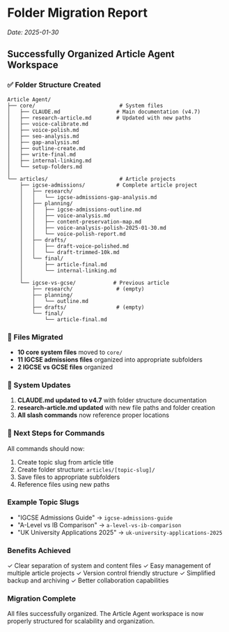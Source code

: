 # Folder Migration Report
*Date: 2025-01-30*

## Successfully Organized Article Agent Workspace

### ✅ Folder Structure Created
```
Article Agent/
├── core/                           # System files
│   ├── CLAUDE.md                  # Main documentation (v4.7)
│   ├── research-article.md        # Updated with new paths
│   ├── voice-calibrate.md
│   ├── voice-polish.md
│   ├── seo-analysis.md
│   ├── gap-analysis.md
│   ├── outline-create.md
│   ├── write-final.md
│   ├── internal-linking.md
│   └── setup-folders.md
│
└── articles/                       # Article projects
    ├── igcse-admissions/          # Complete article project
    │   ├── research/
    │   │   └── igcse-admissions-gap-analysis.md
    │   ├── planning/
    │   │   ├── igcse-admissions-outline.md
    │   │   ├── voice-analysis.md
    │   │   ├── content-preservation-map.md
    │   │   ├── voice-analysis-polish-2025-01-30.md
    │   │   └── voice-polish-report.md
    │   ├── drafts/
    │   │   ├── draft-voice-polished.md
    │   │   └── draft-trimmed-10k.md
    │   └── final/
    │       ├── article-final.md
    │       └── internal-linking.md
    │
    └── igcse-vs-gcse/            # Previous article
        ├── research/              # (empty)
        ├── planning/
        │   └── outline.md
        ├── drafts/                # (empty)
        └── final/
            └── article-final.md
```

### 📝 Files Migrated
- **10 core system files** moved to `core/`
- **11 IGCSE admissions files** organized into appropriate subfolders
- **2 IGCSE vs GCSE files** organized

### 🔄 System Updates
1. **CLAUDE.md updated to v4.7** with folder structure documentation
2. **research-article.md updated** with new file paths and folder creation
3. **All slash commands** now reference proper locations

### 🎯 Next Steps for Commands
All commands should now:
1. Create topic slug from article title
2. Create folder structure: `articles/[topic-slug]/`
3. Save files to appropriate subfolders
4. Reference files using new paths

### Example Topic Slugs
- "IGCSE Admissions Guide" → `igcse-admissions-guide`
- "A-Level vs IB Comparison" → `a-level-vs-ib-comparison`
- "UK University Applications 2025" → `uk-university-applications-2025`

### Benefits Achieved
✓ Clear separation of system and content files
✓ Easy management of multiple article projects
✓ Version control friendly structure
✓ Simplified backup and archiving
✓ Better collaboration capabilities

### Migration Complete
All files successfully organized. The Article Agent workspace is now properly structured for scalability and organization.
